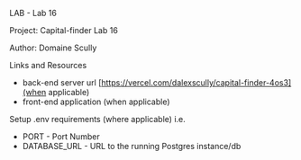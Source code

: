 LAB - Lab 16

Project: Capital-finder Lab 16

Author: Domaine Scully

Links and Resources

- back-end server url [https://vercel.com/dalexscully/capital-finder-4os3](when applicable)
- front-end application (when applicable)

Setup
.env requirements (where applicable)
i.e.

- PORT - Port Number
- DATABASE_URL - URL to the running Postgres instance/db
